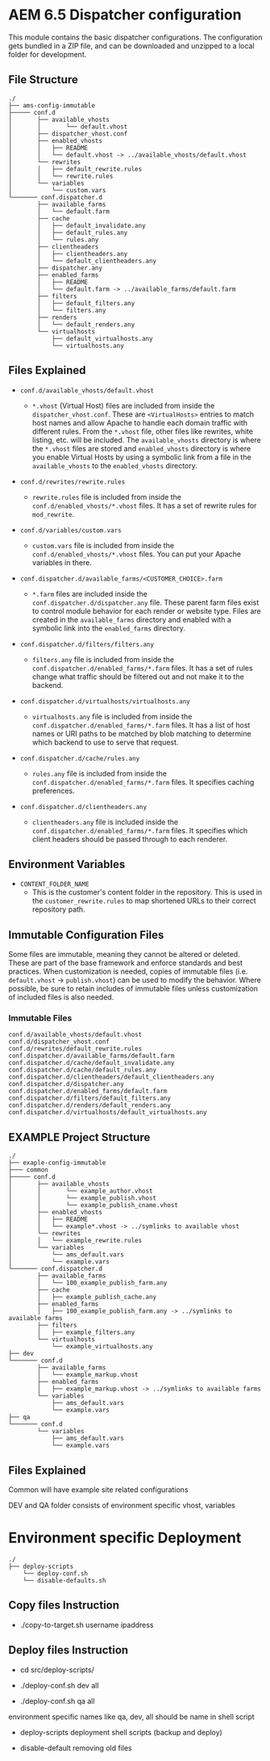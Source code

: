 # AEM 6.5 Dispatcher configuration

This module contains the basic dispatcher configurations. The configuration gets bundled in a ZIP file,
and can be downloaded and unzipped to a local folder for development.

## File Structure
   
   ```
   ./
   ├── ams-config-immutable
   ├───── conf.d
   │       ├── available_vhosts
   │       │       └── default.vhost
   │       ├── dispatcher_vhost.conf
   │       ├── enabled_vhosts
   │       │   ├── README
   │       │   └── default.vhost -> ../available_vhosts/default.vhost
   │       └── rewrites
   │       │   ├── default_rewrite.rules
   │       │   └── rewrite.rules
   │       └── variables
   │           └── custom.vars
   └─────── conf.dispatcher.d
           ├── available_farms
           │   └── default.farm
           ├── cache
           │   ├── default_invalidate.any
           │   ├── default_rules.any
           │   └── rules.any
           ├── clientheaders
           │   ├── clientheaders.any
           │   └── default_clientheaders.any
           ├── dispatcher.any
           ├── enabled_farms
           │   ├── README
           │   └── default.farm -> ../available_farms/default.farm
           ├── filters
           │   ├── default_filters.any
           │   └── filters.any
           ├── renders
           │   └── default_renders.any
           └── virtualhosts
               ├── default_virtualhosts.any
               └── virtualhosts.any
   ```
   
   ## Files Explained
   
   - `conf.d/available_vhosts/default.vhost`
     - `*.vhost` (Virtual Host) files are included from inside the `dispatcher_vhost.conf`. These are `<VirtualHosts>` entries to match host names and allow Apache to handle each domain traffic with different rules. From the `*.vhost` file, other files like rewrites, white listing, etc. will be included. The `available_vhosts` directory is where the `*.vhost` files are stored and `enabled_vhosts` directory is where you enable Virtual Hosts by using a symbolic link from a file in the `available_vhosts` to the `enabled_vhosts` directory.
   
   - `conf.d/rewrites/rewrite.rules`
     - `rewrite.rules` file is included from inside the `conf.d/enabled_vhosts/*.vhost` files. It has a set of rewrite rules for `mod_rewrite`.
   
   - `conf.d/variables/custom.vars`
     - `custom.vars` file is included from inside the `conf.d/enabled_vhosts/*.vhost` files. You can put your Apache variables in there.
   
   - `conf.dispatcher.d/available_farms/<CUSTOMER_CHOICE>.farm`
     - `*.farm` files are included inside the `conf.dispatcher.d/dispatcher.any` file. These parent farm files exist to control module behavior for each render or website type. Files are created in the `available_farms` directory and enabled with a symbolic link into the `enabled_farms` directory. 
   
   - `conf.dispatcher.d/filters/filters.any`
     - `filters.any` file is included from inside the `conf.dispatcher.d/enabled_farms/*.farm` files. It has a set of rules change what traffic should be filtered out and not make it to the backend.
   
   - `conf.dispatcher.d/virtualhosts/virtualhosts.any`
     - `virtualhosts.any` file is included from inside the `conf.dispatcher.d/enabled_farms/*.farm` files. It has a list of host names or URI paths to be matched by blob matching to determine which backend to use to serve that request.
   
   - `conf.dispatcher.d/cache/rules.any`
     - `rules.any` file is included from inside the `conf.dispatcher.d/enabled_farms/*.farm` files. It specifies caching preferences.
   
   - `conf.dispatcher.d/clientheaders.any`
     - `clientheaders.any` file is included inside the `conf.dispatcher.d/enabled_farms/*.farm` files. It specifies which client headers should be passed through to each renderer.
   
   ## Environment Variables
   
   - `CONTENT_FOLDER_NAME`
     - This is the customer's content folder in the repository. This is used in the `customer_rewrite.rules` to map shortened URLs to their correct repository path.  
   
   ## Immutable Configuration Files
   
   Some files are immutable, meaning they cannot be altered or deleted.  These are part of the base framework and enforce standards and best practices.  When customization is needed, copies of immutable files (i.e. `default.vhost` -> `publish.vhost`) can be used to modify the behavior.  Where possible, be sure to retain includes of immutable files unless customization of included files is also needed.
   
   ### Immutable Files
   
   ```
   conf.d/available_vhosts/default.vhost
   conf.d/dispatcher_vhost.conf
   conf.d/rewrites/default_rewrite.rules
   conf.dispatcher.d/available_farms/default.farm
   conf.dispatcher.d/cache/default_invalidate.any
   conf.dispatcher.d/cache/default_rules.any
   conf.dispatcher.d/clientheaders/default_clientheaders.any
   conf.dispatcher.d/dispatcher.any
   conf.dispatcher.d/enabled_farms/default.farm
   conf.dispatcher.d/filters/default_filters.any
   conf.dispatcher.d/renders/default_renders.any
   conf.dispatcher.d/virtualhosts/default_virtualhosts.any
   ```

## EXAMPLE Project Structure

```
./
├── exaple-config-immutable
├─── common
├───── conf.d
│       ├── available_vhosts
│       │       └── example_author.vhost
│       │       └── example_publish.vhost
│       │       └── example_publish_cname.vhost
│       ├── enabled_vhosts
│       │   ├── README
│       │   └── example*.vhost -> ../symlinks to available vhost
│       └── rewrites
│       │   └── example_rewrite.rules
│       └── variables
│           └── ams_default.vars
│           └── example.vars
└─────── conf.dispatcher.d
        ├── available_farms
        │   └── 100_example_publish_farm.any
        ├── cache
        │   ├── example_publish_cache.any
        ├── enabled_farms
        │   ├── 100_example_publish_farm.any -> ../symlinks to available farms
        ├── filters
        │   ├── example_filters.any
        └── virtualhosts
            └── example_virtualhosts.any
├── dev
└─────── conf.d
        ├── available_farms
        │   └── example_markup.vhost
        ├── enabled_farms
        │   ├── example_markup.vhost -> ../symlinks to available farms
        └── variables
            ├── ams_default.vars
            └── example.vars 
├── qa
└─────── conf.d
        └── variables
            ├── ams_default.vars
            └── example.vars 
```

## Files Explained

Common will have example site related configurations

DEV and QA folder consists of environment specific vhost, variables

# Environment specific Deployment
```
./
├── deploy-scripts
    └── deploy-conf.sh
    └── disable-defaults.sh

```

## Copy files Instruction
* ./copy-to-target.sh username ipaddress


## Deploy files Instruction
* cd src/deploy-scripts/
* ./deploy-conf.sh dev all

* ./deploy-conf.sh qa all

environment specific names like qa, dev, all should be name in shell script

* deploy-scripts deployment shell scripts (backup and deploy)

* disable-default removing old files
